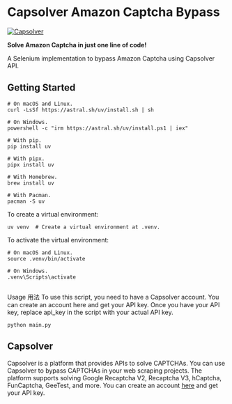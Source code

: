# Capsolver Amazon Captcha Bypass

[![Capsolver](docs/capsolver.jpg)](https://dashboard.capsolver.com/passport/register?inviteCode=y7CtB_a-3X6d)

**Solve Amazon Captcha in just one line of code!**

A Selenium implementation to bypass Amazon Captcha using Capsolver API.

## Getting Started

```shell
# On macOS and Linux.
curl -LsSf https://astral.sh/uv/install.sh | sh

# On Windows.
powershell -c "irm https://astral.sh/uv/install.ps1 | iex"

# With pip.
pip install uv

# With pipx.
pipx install uv

# With Homebrew.
brew install uv

# With Pacman.
pacman -S uv

```

To create a virtual environment:

```shell
uv venv  # Create a virtual environment at .venv.

```

To activate the virtual environment:

```shell
# On macOS and Linux.
source .venv/bin/activate

# On Windows.
.venv\Scripts\activate
    
```

Usage 用法
To use this script, you need to have a Capsolver account. You can create an account here and get your API key. Once you have your API key, replace api_key in the script with your actual API key.

```shell
python main.py
```

## Capsolver

Capsolver is a platform that provides APIs to solve CAPTCHAs. You can use Capsolver to bypass CAPTCHAs in your web scraping projects. The platform supports solving Google Recaptcha V2, Recaptcha V3, hCaptcha, FunCaptcha, GeeTest, and more. You can create an account [here](https://dashboard.capsolver.com/passport/register?inviteCode=y7CtB_a-3X6d) and get your API key.
